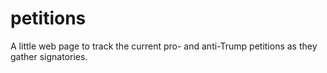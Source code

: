 # petitions
A little web page to track the current pro- and anti-Trump petitions as they gather signatories.
